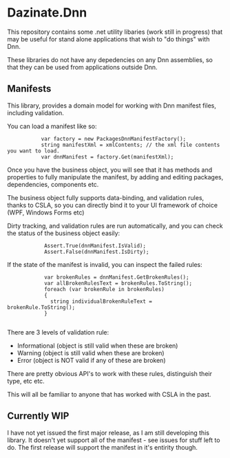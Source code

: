 # Dazinate.Dnn
This repository contains some .net utility libaries (work still in progress) that may be useful for stand alone applications that 
wish to "do things" with Dnn. 

These libraries do not have any depedencies on any Dnn assemblies, so that they can be used from applications outside Dnn.

## Manifests

This library, provides a domain model for working with Dnn manifest files, including validation. 

You can load a manifest like so:

```
           var factory = new PackagesDnnManifestFactory();
           string manifestXml = xmlContents; // the xml file contents you want to load.
           var dnnManifest = factory.Get(manifestXml);

```

Once you have the business object, you will see that it has methods and properties to fully manipulate the manifest, 
by adding and editing packages, dependencies, components etc.

The business object fully supports data-binding, and validation rules, thanks to CSLA, so you can directly bind it to your UI framework of choice (WPF, Windows Forms etc)

Dirty tracking, and validation rules are run automatically, and you can check the status of the business object easily:

```
            Assert.True(dnnManifest.IsValid);
            Assert.False(dnnManifest.IsDirty);
```

If the state of the manifest is invalid, you can inspect the failed rules:

```
            var brokenRules = dnnManifest.GetBrokenRules();
            var allBrokenRulesText = brokenRules.ToString();
            foreach (var brokenRule in brokenRules)
            {
              string individualBrokenRuleText =  brokenRule.ToString();
            }
            
```

There are 3 levels of validation rule:
- Informational (object is still valid when these are broken)
- Warning (object is still valid when these are broken)
- Error (object is NOT valid if any of these are broken)

There are pretty obvious API's to work with these rules, distinguish their type, etc etc.

This will all be familiar to anyone that has worked with CSLA in the past.

## Currently WIP

I have not yet issued the first major release, as I am still developing this library. It doesn't yet support all of the manifest - see issues for stuff left to do.
The first release will support the manifest in it's entirity though.
